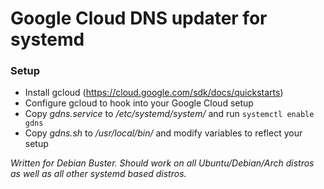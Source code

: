 # Google Cloud DNS updater for systemd

### Setup
* Install gcloud (https://cloud.google.com/sdk/docs/quickstarts)
* Configure gcloud to hook into your Google Cloud setup
* Copy *gdns.service* to */etc/systemd/system/* and run `systemctl enable gdns`
* Copy *gdns.sh* to */usr/local/bin/* and modify variables to reflect your setup

_Written for Debian Buster. Should work on all Ubuntu/Debian/Arch distros as well as all other systemd based distros._
